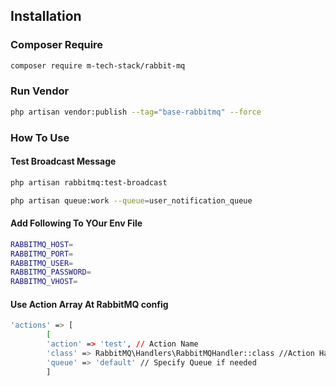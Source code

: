 ## Installation

### Composer Require
``` bash
composer require m-tech-stack/rabbit-mq
```
### Run Vendor
``` bash
php artisan vendor:publish --tag="base-rabbitmq" --force
```

### How To Use

#### Test Broadcast Message
``` bash
php artisan rabbitmq:test-broadcast 
```
``` bash
php artisan queue:work --queue=user_notification_queue
```

#### Add Following To YOur Env File
``` bash
RABBITMQ_HOST=
RABBITMQ_PORT=
RABBITMQ_USER=
RABBITMQ_PASSWORD=
RABBITMQ_VHOST=
```
#### Use Action Array At RabbitMQ config 
``` bash
'actions' => [
        [
        'action' => 'test', // Action Name
        'class' => RabbitMQ\Handlers\RabbitMQHandler::class //Action Handler
        'queue' => 'default' // Specify Queue if needed
        ]  
```
